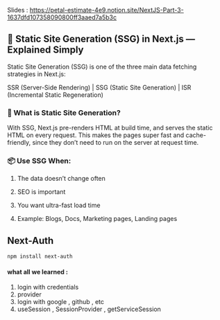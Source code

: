 Slides : https://petal-estimate-4e9.notion.site/NextJS-Part-3-1637dfd107358090800ff3aaed7a5b3c

## 🧱 Static Site Generation (SSG) in Next.js — Explained Simply
Static Site Generation (SSG) is one of the three main data fetching strategies in Next.js:

SSR (Server-Side Rendering) | SSG (Static Site Generation) | ISR (Incremental Static Regeneration)

### 🚀 What is Static Site Generation?
With SSG, Next.js pre-renders HTML at build time, and serves the static HTML on every request.
This makes the pages super fast and cache-friendly, since they don’t need to run on the server at request time.

### 📦 Use SSG When:
1. The data doesn’t change often

2. SEO is important

3. You want ultra-fast load time

4. Example: Blogs, Docs, Marketing pages, Landing pages

## Next-Auth 

`npm install next-auth` 

#### what all we learned : 

1. login with credentials 
2. provider 
3. login with google , github , etc 
4. useSession , SessionProvider , getServiceSession 